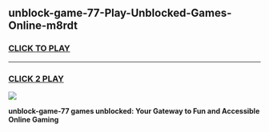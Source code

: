 
## unblock-game-77-Play-Unblocked-Games-Online-m8rdt
<h3>
<a href="https://premium76.site?title=unblock-game-77&ref=24A">CLICK TO PLAY</a></h3>
<hr>

<h3>
<a href="https://premium76.site?title=unblock-game-77&ref=24A">CLICK 2 PLAY</a>
  
</h3>

<a href="https://premium76.site?title=unblock-game-77&ref=24A"><img src="https://clearcache.store/games.png"></a>


**unblock-game-77 games unblocked: Your Gateway to Fun and Accessible Online Gaming**

